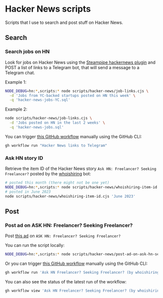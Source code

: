 # Hacker News scripts

Scripts that I use to search and post stuff on Hacker News.

## Search

### Search jobs on HN

Look for jobs on Hacker News using the [Steampipe hackernews plugin](https://hub.steampipe.io/plugins/turbot/hackernews) and POST a list of links to a Telegram bot, that will send a message to a Telegram chat.

Example 1:

```sh
NODE_DEBUG=hn:*,scripts:* node scripts/hacker-news/job-links.cjs \
  -d 'Jobs from YC-backed startups posted on HN this week' \
  -q 'hacker-news-jobs-YC.sql'
```

Example 2:

```sh
node scripts/hacker-news/job-links.cjs \
  -d 'Jobs posted on HN in the last 2 weeks' \
  -q 'hacker-news-jobs.sql'
```

You can trigger [this GitHub workflow](../../.github/workflows/hn-links-to-telegram.yaml) manually using the GitHub CLI:

```sh
gh workflow run "Hacker News links to Telegram"
```

### Ask HN story ID

Retrieve the item ID of the Hacker News story `Ask HN: Freelancer? Seeking Freelancer?` posted by the [whoishiring](https://news.ycombinator.com/submitted?id=whoishiring) bot:

```sh
# posted this month (there might not be one yet)
NODE_DEBUG=hn:*,scripts:* node scripts/hacker-news/whoishiring-item-id.cjs
# posted in June 2023
node scripts/hacker-news/whoishiring-item-id.cjs 'June 2023'
```

## Post

### Post ad on ASK HN: Freelancer? Seeking Freelancer?

Post [this ad](../../assets/ads/ask-hn-freelancer.txt) on `ASK HN: Freelancer? Seeking Freelancer?`

You can run the script locally:

```sh
NODE_DEBUG=hn:*,scripts:* node scripts/hacker-news/post-ad-on-ask-hn-seeking-freelancer.cjs
```

Or you can trigger [this GitHub workflow](../../.github/workflows/ask-hn-freelancer.yaml) manually using the GitHub CLI:

```sh
gh workflow run 'Ask HN Freelancer? Seeking Freelancer? (by whoishiring)'
```

You can also see the status of the latest run of the workflow:

```sh
gh workflow view 'Ask HN Freelancer? Seeking Freelancer? (by whoishiring)'
```

